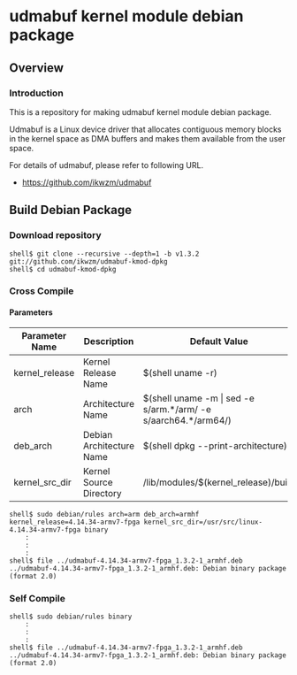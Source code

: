 udmabuf kernel module debian package
====================================================================================

Overview
------------------------------------------------------------------------------------

### Introduction

This is a repository for making udmabuf kernel module debian package.

Udmabuf is a Linux device driver that allocates contiguous memory blocks in the kernel space as DMA buffers and makes them available from the user space.

For details of udmabuf, please refer to following URL.

  * https://github.com/ikwzm/udmabuf

Build Debian Package
------------------------------------------------------------------------------------

### Download repository

```console
shell$ git clone --recursive --depth=1 -b v1.3.2 git://github.com/ikwzm/udmabuf-kmod-dpkg
shell$ cd udmabuf-kmod-dpkg
```

### Cross Compile

#### Parameters

| Parameter Name | Description              | Default Value                                                    |
|----------------|--------------------------|------------------------------------------------------------------|
| kernel_release | Kernel Release Name      | $(shell uname -r)                                                |
| arch           | Architecture Name        | $(shell uname -m \| sed -e s/arm.\*/arm/ -e s/aarch64.\*/arm64/) |
| deb_arch       | Debian Architecture Name | $(shell dpkg --print-architecture)                               |
| kernel_src_dir | Kernel Source Directory  | /lib/modules/$(kernel_release)/build                             |


```console
shell$ sudo debian/rules arch=arm deb_arch=armhf kernel_release=4.14.34-armv7-fpga kernel_src_dir=/usr/src/linux-4.14.34-armv7-fpga binary
    :
    :
    :
shell$ file ../udmabuf-4.14.34-armv7-fpga_1.3.2-1_armhf.deb
../udmabuf-4.14.34-armv7-fpga_1.3.2-1_armhf.deb: Debian binary package (format 2.0)
```

### Self Compile

```console
shell$ sudo debian/rules binary
    :
    :
    :
shell$ file ../udmabuf-4.14.34-armv7-fpga_1.3.2-1_armhf.deb
../udmabuf-4.14.34-armv7-fpga_1.3.2-1_armhf.deb: Debian binary package (format 2.0)
```

